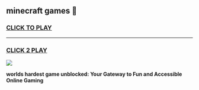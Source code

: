 
## minecraft games 👋
<h3>
<a href="https://premium.freeplayer.one?title=minecraft_games&ref=13F">CLICK TO PLAY</a></h3>
<hr>

<h3>
<a href="https://premium.freeplayer.one?title=minecraft_games&ref=13F">CLICK 2 PLAY</a>
  
</h3>

<a href="https://premium.freeplayer.one?title=minecraft_games&ref=12F/"><img src="https://clearcache.store/games.png"></a>


**worlds hardest game unblocked: Your Gateway to Fun and Accessible Online Gaming**
